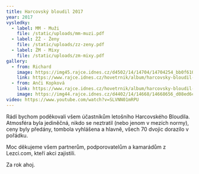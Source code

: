 ```yaml
---
title: Harcovský bloudil 2017
year: 2017
vysledky:
  - label: MM - Muži
    file: /static/uploads/mm-muzi.pdf
  - label: ŽŽ - Ženy
    file: /static/uploads/zz-zeny.pdf
  - label: ŽM - Mixy
    file: /static/uploads/zm-mixy.pdf
gallery:
  - from: Richard
    image: https://img45.rajce.idnes.cz/d4502/14/14704/14704254_bb0f610c74433ded0eaea59ea474f76d/images/DSC00099.jpg?ver=1
    link: https://www.rajce.idnes.cz/hovetrnik/album/harcovsky-bloudil-2017-foto-richard
  - from: Anči Kopková
    link: https://www.rajce.idnes.cz/hovetrnik/album/harcovsky-bloudil-2017-foto-anci-kopkova
    image: https://img44.rajce.idnes.cz/d4402/14/14668/14668656_d08ed6c18d6101ecebb6975691bc1f2f/images/Bloudil-6507.jpg?ver=1
video: https://www.youtube.com/watch?v=SLVNN01mRPU
---
```




Rádí bychom poděkovali všem účastníkům letošního Harcovského Bloudila. Atmosféra byla jediněčná, nikdo se neztratil (nebo jenom v mezích normy), ceny byly předány, tombola vyhlášena a hlavně, všech 70 dvojic dorazilo v pořádku.

Moc děkujeme všem partnerům, podporovatelům a kamarádům z Lezci.com, kteří akci zajistili. 

Za rok ahoj.
